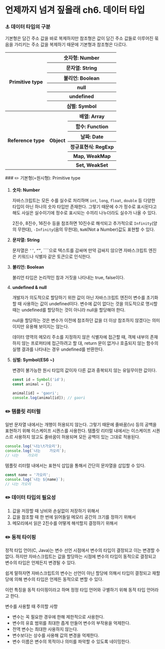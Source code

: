 # 언제까지 넘겨 짚을래 ch6. 데이터 타입

### ⚓️ 데이터 타입의 구분

기본형은 담긴 주소 값을 바로 복제하지만 참조형은 값이 담긴 주소 값들로 이루어진 묶음을 가리키는 주소 값을 복제하기 때문에 기본형과 참조형은 다르다.

<table>
  <tr>
    <th rowspan="6">Primitive type</th>
    <th colspan="2">숫자형: Number</th>
  </tr>
  <tr>
    <th colspan="2">문자열: String</th>
  </tr>
  <tr>
    <th colspan="2">불리언: Boolean</th>
  </tr>
  <tr>
    <th colspan="2">null</th>
  </tr>
  <tr>
    <th colspan="2">undefined</th>
  </tr>
  <tr>
    <th colspan="2">심벌: Symbol</th>
  </tr>
  <tr>
    <th rowspan="6">Reference type</th>
    <th rowspan="6">Object</th>
    <th>배열: Array</th>
  </tr>
  <tr>
    <th>함수: Function</th>
  </tr>
  <tr>
    <th>날짜: Date</th>
  </tr>
  <tr>
    <th>정규표현식: RegExp</th>
  </tr>
  <tr>
    <th>Map, WeakMap</th>
  </tr>
  <tr>
    <th>Set, WeakSet</th>
  </tr>
</table>
### ✏️ 기본형(=원시형): Primitive type

1. **숫자: Number**

   자바스크립트는 모든 수를 실수로 처리하며 `int`, `long`, `float`, `double` 등 다양한 타입이 아닌 하나의 숫자 타입만 존재한다. 그렇기 때문에 수가 정수로 표시된다고 해도 사실은 실수이기에 정수로 표시되는 수끼리 나누더라도 실수가 나올 수 있다.

   2진수, 8진수, 16진수 등을 참조하면 10진수로 해석되고 추가적으로 `Infinity`(양의 무한대), `-Infinity`(음의 무한대), `NaN`(Not a Number)값도 표현할 수 있다.

2. **문자열: String**

   문자열은 `‘’`, `“”`, ````으로 텍스트를 감싸며 만약 감싸지 않으면 자바스크립트 엔진은 키워드나 식별자 같은 토큰으로 인식한다.

3. **불리언: Boolean**

   불리언 타입은 논리적인 참과 거짓을 나타내는 true, false이다.

4. **undefined & null**

   개발자가 의도적으로 할당하기 위한 값이 아닌 자바스크립트 엔진이 변수를 초기화 할 때 사용하는 값이 undefined이다. 변수에 값이 없다는 것을 의도적으로 명시할 때는 undefined를 할당하는 것이 아니라 null을 할당해야 한다.

   null을 할당하는 것은 변수가 이전에 참조하던 값을 더 이상 참조하지 않겠다는 의미이지만 유용해 보이지는 않는다.

   데이터 영역의 메모리 주소를 지정하지 않은 식별자에 접근할 때, 객체 내부의 존재하지 않는 프로퍼티에 접근하려고 할 대, return 문이 없거나 호출되지 않는 함수의 실행 결과를 나타내는 경우 undefined를 반환한다.

5. **심벌: Symbol(ES6 ~)**

   변경이 불가능한 원시 타입의 값이자 다른 값과 중복되지 않는 유일무이한 값이다.

   ```jsx
   const id = Symbol('id');
   const animal = {};

   animal[id] = 'gaori';
   console.log(animal[id]); // gaori
   ```

### ✏️ 템플릿 리터럴

일반 문자열 내에서는 개행이 허용되지 않는다. 그렇기 때문에 줄바꿈(\n) 등의 공백을 표현하기 위해 이스케이프 시퀀스를 사용한다. 템플릿 리터럴 내에서는 이스케이프 시퀀스르 사용하지 않고도 줄바꿈이 허용되며 모든 공백이 있는 그대로 적용된다.

```jsx
console.log('나는\t가오리');
console.log(`나는    가오리`);
// 나는    가오리
```

템플릿 리터럴 내에서는 표현식 삽입을 통해서 간단히 문자열을 삽입할 수 있다.

```jsx
const name = '가오리';
console.log(`나는 ${name}`);
// 나는 가오리
```

### ✏️ 데이터 타입의 필요성

1. 값을 저장할 때 낭비와 손실없이 저장하기 위해서
2. 값을 참조할 때 한 번에 읽어들일 메모리 공간의 크기를 정하기 위해서
3. 메모리에서 읽은 2진수를 어떻게 해석할지 결정하기 위해서

### ✏️ 동적 타이핑

정적 타입 언어(C, Java)는 변수 선언 시점에서 변수의 타입이 결정되고 이는 변경할 수 없다. 하지만 자바스크립트는 값을 할당하는 시점에 변수의 타입이 동적으로 결정되고 변수의 타입은 언제든지 변경될 수 있다.

쉽게 말하자면 자바스크립트의 변수는 선언이 아닌 할당에 의해서 타입이 결정되고 재할당에 의해 변수의 타입은 언제든 동적으로 변할 수 있다.

이런 특징을 동적 타이핑이라고 하며 정정 타입 언어와 구별하기 위해 동적 타입 언어라고 한다.

변수를 사용할 때 주의할 사항

- 변수는 꼭 필요한 경우에 한해 제한적으로 사용한다.
- 변수의 유효 범위를 최대한 좁게 만들어 변수의 부작용을 억제한다.
- 전역 변수는 최대한 사용하지 않는다.
- 변수보다는 상수를 사용해 값의 변경을 억제한다.
- 변수 이름은 변수의 목적이나 의미를 파악할 수 있도록 네이밍한다.
